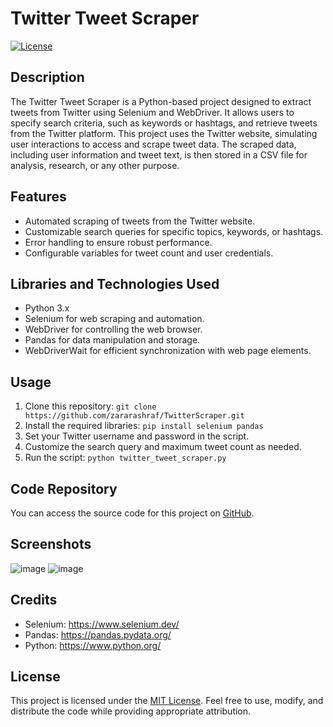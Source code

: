 # Twitter Tweet Scraper

[![License](https://img.shields.io/badge/license-MIT-blue.svg)](https://opensource.org/licenses/MIT)

## Description
The Twitter Tweet Scraper is a Python-based project designed to extract tweets from Twitter using Selenium and WebDriver. It allows users to specify search criteria, such as keywords or hashtags, and retrieve tweets from the Twitter platform. This project uses the Twitter website, simulating user interactions to access and scrape tweet data. The scraped data, including user information and tweet text, is then stored in a CSV file for analysis, research, or any other purpose.

## Features
- Automated scraping of tweets from the Twitter website.
- Customizable search queries for specific topics, keywords, or hashtags.
- Error handling to ensure robust performance.
- Configurable variables for tweet count and user credentials.

## Libraries and Technologies Used
- Python 3.x
- Selenium for web scraping and automation.
- WebDriver for controlling the web browser.
- Pandas for data manipulation and storage.
- WebDriverWait for efficient synchronization with web page elements.

## Usage
1. Clone this repository: `git clone https://github.com/zararashraf/TwitterScraper.git`
2. Install the required libraries: `pip install selenium pandas`
3. Set your Twitter username and password in the script.
4. Customize the search query and maximum tweet count as needed.
5. Run the script: `python twitter_tweet_scraper.py`

## Code Repository
You can access the source code for this project on [GitHub](https://github.com/zararashraf/TwitterScraper/blob/main/main.py).

## Screenshots
![image](https://github.com/zararashraf/TwitterScraper/assets/36181292/40533551-484a-4745-9928-758f62e0df8d)
![image](https://github.com/zararashraf/TwitterScraper/assets/36181292/479ba6cb-0b53-4275-8c9b-de50f1529cec)


## Credits
- Selenium: https://www.selenium.dev/
- Pandas: https://pandas.pydata.org/
- Python: https://www.python.org/

## License
This project is licensed under the [MIT License](https://opensource.org/licenses/MIT). Feel free to use, modify, and distribute the code while providing appropriate attribution.
